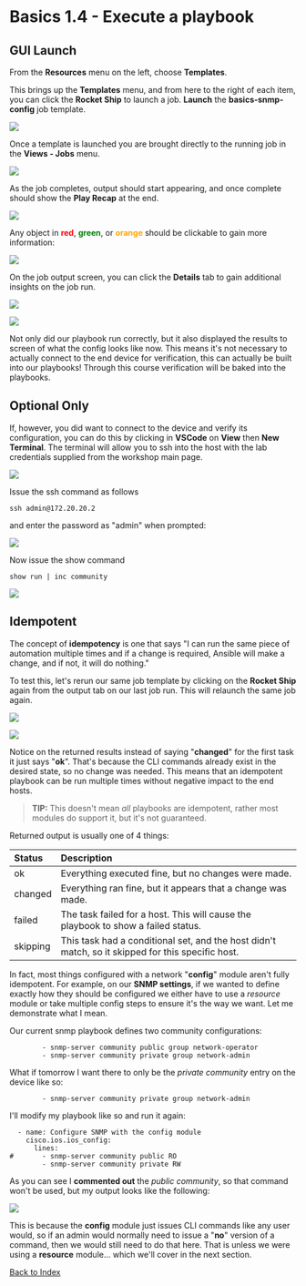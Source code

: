 ﻿# Basics 1.4 - Execute a playbook

## GUI Launch

From the **Resources** menu on the left, choose **Templates**.

This brings up the **Templates** menu, and from here to the right of each item, you can click the **Rocket Ship** to launch a job.  **Launch** the **basics-snmp-config** job template.

![](images/1.4/001.png)

Once a template is launched you are brought directly to the running job in the **Views - Jobs** menu.

![](images/1.4/002.png)

As the job completes, output should start appearing, and once complete should show the **Play Recap** at the end.

![](images/1.4/003.png)

Any object in **<font color="red">red</font>**, **<font color="green">green</font>**, or **<font color="orange">orange</font>** should be clickable to gain more information:

![](images/1.4/004.png)


On the job output screen, you can click the **Details** tab to gain additional insights on the job run.

![](images/1.4/005.png)

![](images/1.4/006.png)

Not only did our playbook run correctly, but it also displayed the results to screen of what the config looks like now.  This means it's not necessary to actually connect to the end device for verification, this can actually be built into our playbooks!  Through this course verification will be baked into the playbooks.

## Optional Only

If, however, you did want to connect to the device and verify its configuration, you can do this by clicking in **VSCode** on **View** then **New Terminal**.  The terminal will allow you to ssh into the host with the lab credentials supplied from the workshop main page.  

![](images/1.4/010.png)

Issue the ssh command as follows  

`ssh admin@172.20.20.2`  

and enter the password as "admin" when prompted:

![](images/1.4/011.png)

Now issue the show command  

`show run | inc community`

![](images/1.4/012.png)

## Idempotent
The concept of **idempotency** is one that says "I can run the same piece of automation multiple times and if a change is required, Ansible will make a change, and if not, it will do nothing."

To test this, let's rerun our same job template by clicking on the **Rocket Ship** again from the output tab on our last job run.  This will relaunch the same job again.

![](images/1.4/007.png)

![](images/1.4/008.png)

Notice on the returned results instead of saying "**changed**" for the first task it just says "**ok**".  That's because the CLI commands already exist in the desired state, so no change was needed.  This means that an idempotent playbook can be run multiple times without negative impact to the end hosts.

> **TIP:** This doesn't mean *all* playbooks are idempotent, rather most modules do support it, but it's not guaranteed.

Returned output is usually one of 4 things:





|Status|Description|
| :- | :- |
|ok|Everything executed fine, but no changes were made.|
|changed|Everything ran fine, but it appears that a change was made.|
|failed|The task failed for a host.  This will cause the playbook to show a failed status.|
|skipping|This task had a conditional set, and the host didn't match, so it skipped for this specific host.|

In fact, most things configured with a network "**config**" module aren't fully idempotent.  For example, on our **SNMP settings**, if we wanted to define exactly how they should be configured we either have to use a *resource* module or take multiple config steps to ensure it's the way we want.  Let me demonstrate what I mean.

Our current snmp playbook defines two community configurations:

            - snmp-server community public group network-operator
            - snmp-server community private group network-admin

What if tomorrow I want there to only be the *private community* entry on the device like so:

            - snmp-server community private group network-admin

I'll modify my playbook like so and run it again:

      - name: Configure SNMP with the config module
        cisco.ios.ios_config:
          lines:
    #       - snmp-server community public RO
            - snmp-server community private RW

As you can see I **commented out** the *public community*, so that command won't be used, but my output looks like the following:

![](images/1.4/009.png)

This is because the **config** module just issues CLI commands like any user would, so if an admin would normally need to issue a "**no**" version of a command, then we would still need to do that here.  That is unless we were using a **resource** module… which we'll cover in the next section.  

[Back to Index](/docs/)